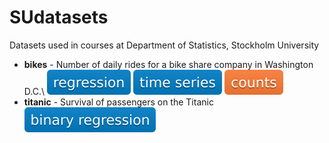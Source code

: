 # SUdatasets
Datasets used in courses at Department of Statistics, Stockholm University

* **bikes** - Number of daily rides for a bike share company in Washington D.C.\ 
![regression](./badges/regression.svg) ![time series](./badges/timeseries.svg) ![counts](./badges/counts.svg) 
* **titanic** - Survival of passengers on the Titanic \
![binary regression](./badges/binary_regression.svg)
